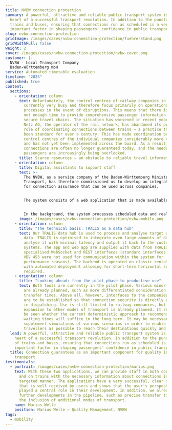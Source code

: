 ```yaml
---
title: NVBW connection protection
summary: A powerful, attractive and reliable public transport system is at the
  heart of a successful transport revolution. In addition to the punctuality of
  trains and buses, ensuring that connections run as scheduled is a very
  important factor in shaping passengers' confidence in public transport.
slug: nvbw-connection-protection
gridImage: /images/cases/nvbw-connection-protection/fuehrerstand.png
gridWidthFull: false
weight: 2
cover: /images/cases/nvbw-connection-protection/nvbw-cover.png
customer: |-
  NVBW - Local Transport Company
  Baden-Württemberg mbH
service: Automated timetable evaluation
timeline: "2025"
published: true
content:
  sections:
    - orientation: column
      text: Unfortunately, the control centres of railway companies in Germany are
        currently very busy and therefore focus primarily on operational
        processes in the event of disruptions. This means that there is usually
        not enough time to provide comprehensive passenger information and
        secure travel chains. The situation has worsened in recent years as DB
        Netz AG, the operator of the rail network, has abandoned its previous
        role of coordinating connections between trains – a practice that had
        been standard for over a century. This has made coordination between the
        control centres of the individual companies considerably more complex
        and has not yet been implemented across the board. As a result,
        connections are often no longer guaranteed today, and the needs of
        passengers are increasingly being overlooked.
      title: Scarce resources – an obstacle to reliable travel information
    - orientation: column
      title: Digital assistants to support staff
      text: >-
        The NVBW, as a service company of the Baden-Württemberg Ministry of
        Transport, has therefore commissioned us to develop an integrated system
        for connection assurance that can be used across companies.


        The system consists of a web application that is made available to the control centres of all companies. It also includes an app for vehicles that shows drivers whether and how long they have to wait to ensure connections from delayed feeder services. Both applications are developed as open source software. They are made available to all companies free of charge via the NVBW.


        In the background, the system processes scheduled data and real-time data. The scheduled connections are derived from the scheduled data, taking into account the transfer times between two journeys. The real-time data is then used to generate information on how long to wait for feeder services. The web application provides the control centre with very detailed information about which connections are guaranteed and which have to be broken due to excessive time differences. The app for drivers shows the waiting times without further details in order to avoid any unnecessary distractions.
      image: /images/cases/nvbw-connection-protection/nvbw-mobile.png
    - orientation: column
      title: "The technical basis: TRALIS as a data hub"
      text: Our TRALIS data hub is used to process and analyse target and real-time
        data. TRALIS is optimised to integrate even large amounts of data,
        analyse it with minimal latency and output it back to the customer
        systems. The app and web app are supplied with data from TRALIS via
        specialised WebSocket and REST interfaces (standard interfaces such as
        VDV 453 were not used for communication within the system for
        performance reasons). The backend is operated on classic rental servers,
        with automated deployment allowing for short-term horizontal scaling if
        required.
    - orientation: column
      title: "Looking ahead: from the pilot phase to productive use"
      text: Both tools are currently in the pilot phase. Various minor optimisations
        are already planned, such as more differentiated consideration of
        transfer times. Above all, however, interfaces to the companies' ITCS
        are to be established so that connection security is directly available
        in dispatching. Use is still limited to railway companies, but an
        expansion to other modes of transport is already planned. It remains to
        be seen whether the current deterministic approach to recommending
        waiting times will suffice in the long term. It may be necessary to
        supplement simulations of various scenarios in order to enable as many
        travellers as possible to reach their destinations quickly and safely.
  lead: A powerful, attractive and reliable public transport system is at the
    heart of a successful transport revolution. In addition to the punctuality
    of trains and buses, ensuring that connections run as scheduled is a very
    important factor in shaping passengers' confidence in public transport.
  title: Connection guarantees as an important component for quality in public
    transport
testimonials:
  - portrait: /images/cases/nvbw-connection-protection/marius.png
    text: With these two applications, we can provide staff in both control centres
      and on trains with the necessary information about connections in a
      targeted manner. The applications have a very successful, clear design
      that is well received by users and shows that the user's perspective
      played a central role in their development. In addition, we already have
      further developments in the pipeline, such as precise transfer times and
      the inclusion of additional modes of transport.
    name: Marius Welle
    position: Marius Welle – Quality Management, NVBW
tags:
  - mobility
---
```

